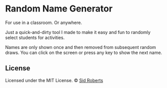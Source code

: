 # Random Name Generator

For use in a classroom. Or anywhere.

Just a quick-and-dirty tool I made to make it easy and fun to randomly select students for activities.

Names are only shown once and then removed from subsequent random draws. You can click on the screen or press any key to show the next name.

## License

Licensed under the MIT License.
© [Sid Roberts](https://github.com/SidRoberts)
